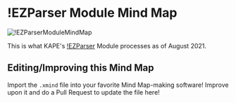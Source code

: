 # !EZParser Module Mind Map

![!EZParserModuleMindMap](https://github.com/rathbuna/DFIRMindMaps/blob/main/KAPE/KapeTriage/KapeTriage.png)

This is what KAPE's [!EZParser](https://github.com/EricZimmerman/KapeFiles/blob/master/Modules/!EZParser.mkape) Module processes as of August 2021. 

## Editing/Improving this Mind Map

Import the `.xmind` file into your favorite Mind Map-making software! Improve upon it and do a Pull Request to update the file here!
